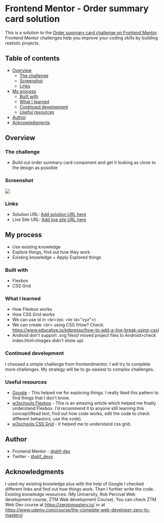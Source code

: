 # Frontend Mentor - Order summary card solution

This is a solution to the [Order summary card challenge on Frontend Mentor](https://www.frontendmentor.io/challenges/order-summary-component-QlPmajDUj). Frontend Mentor challenges help you improve your coding skills by building realistic projects. 

## Table of contents

- [Overview](#overview)
  - [The challenge](#the-challenge)
  - [Screenshot](#screenshot)
  - [Links](#links)
- [My process](#my-process)
  - [Built with](#built-with)
  - [What I learned](#what-i-learned)
  - [Continued development](#continued-development)
  - [Useful resources](#useful-resources)
- [Author](#author)
- [Acknowledgments](#acknowledgments)

## Overview

### The challenge

- Build out order summary card component and get it looking as close to the design as possible

### Screenshot

![](./screenshot.jpg)

### Links

- Solution URL: [Add solution URL here](https://your-solution-url.com)
- Live Site URL: [Add live site URL here](https://your-live-site-url.com)

## My process

  - Use existing knowledge
  - Explore things, find out how they work
  - Existing knowledge + Apply Explored things
  
### Built with
- Flexbox
- CSS Grid

### What I learned
- How Flexbox works
- How CSS Grid works
- We can use id in \<br>(ex: \<br id="xyz">)
- We can create \<br> using CSS (How? Check: https://www.educative.io/edpresso/how-to-add-a-line-break-using-css)
- Android don't support .svg files(I moved project files to Android>check index.html>Images didn't show up)

### Continued development

I choosed a simple challenge from frontendmentor. I will try to complete more challenges. My strategy will be to go easiest to complex challenges. 

### Useful resources

- [Google](https://www.google.com/) - This helped me for exploring things. I really liked this pattern to find things that I don't know. 
- [w3schools Flexbox](https://www.w3schools.com/css/css3_flexbox.asp) - This is an amazing article which helped me finally understand Flexbox. I'd recommend it to anyone still learning this concept(Read text, find out how code works, edit the code to check different behaviors, use the code).
- [w3schools CSS Grid](https://www.w3schools.com/css/css_grid.asp) - It helped me to understand css grid.

## Author

- Frontend Mentor - [@atif-dev](https://www.frontendmentor.io/profile/atif-dev)
- Twitter - [@atif_devs](https://twitter.com/atif_devs)

## Acknowledgments

I used my existing knowledge plus with the help of Google I checked different links and find out how things work. Then I further write the code. Existing knowledge resources: (My University, Rob Percival Web development course, ZTM Web development Course).
You can check ZTM Web Dev course at https://zerotomastery.io/ or at https://www.udemy.com/course/the-complete-web-developer-zero-to-mastery/

